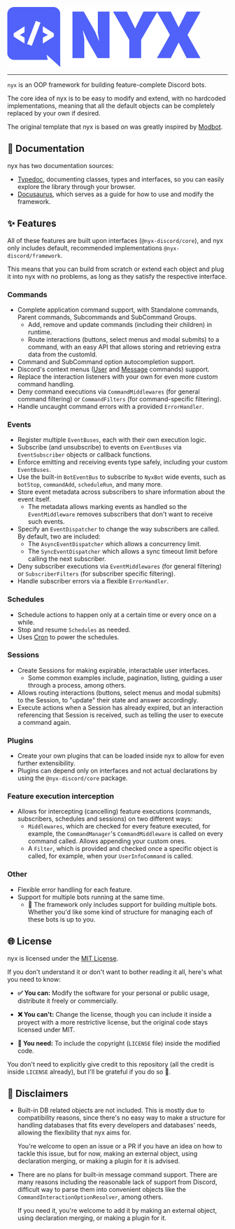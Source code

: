 ![nyx Logo](assets/nyx.png)

---

`nyx` is an OOP framework for building feature-complete Discord bots.

The core idea of nyx is to be easy to modify and extend, with no hardcoded implementations, meaning that all the default
objects can be completely replaced by your own if desired.

The original template that nyx is based on was greatly inspired by [Modbot](https://github.com/aternosorg/modbot).

## 📖 Documentation

nyx has two documentation sources:

* [Typedoc](https://nyx-discord.github.io/typedoc), documenting classes, types and interfaces, so you can easily explore
  the library through your browser.
* [Docusaurus](https://nyx-discord.github.io/docs), which serves as a guide for how to use and modify the framework.

## ✨ Features

All of these features are built upon interfaces (`@nyx-discord/core`), and nyx only includes default, recommended
implementations `@nyx-discord/framework`.

This means that you can build from scratch or extend each object and plug it into nyx with no problems, as long as they
satisfy the respective interface.

### Commands

* Complete application command support, with Standalone commands, Parent commands, Subcommands and SubCommand Groups.
  * Add, remove and update commands (including their children) in runtime.
  * Route interactions (buttons, select menus and modal submits) to a command, with an easy API that allows storing and
    retrieving extra data from the customId.
* Command and SubCommand option autocompletion support.
* Discord's context menus ([User](https://discord.com/developers/docs/interactions/application-commands#user-commands)
  and [Message](https://discord.com/developers/docs/interactions/application-commands#message-commands) commands)
  support.
* Replace the interaction listeners with your own for even more custom command handling.
* Deny command executions via `CommandMiddlewares` (for general command filtering) or `CommandFilters` (for
  command-specific filtering).
* Handle uncaught command errors with a provided `ErrorHandler`.

### Events

* Register multiple `EventBuses`, each with their own execution logic.
* Subscribe (and unsubscribe) to events on `EventBuses` via `EventSubscriber` objects or callback functions.
* Enforce emitting and receiving events type safely, including your custom `EventBuses`.
* Use the built-in `BotEventBus` to subscribe to `NyxBot` wide events, such as `botStop`, `commandAdd`, `scheduleRun`,
  and many more.
* Store event metadata across subscribers to share information about the event itself.
  * The metadata allows marking events as handled so the `EventMiddleware` removes subscribers that don't want to
    receive such events.
* Specify an `EventDispatcher` to change the way subscribers are called. By default, two are included:
  * The `AsyncEventDispatcher` which allows a concurrency limit.
  * The `SyncEventDispatcher` which allows a sync timeout limit before calling the next subscriber.
* Deny subscriber executions via `EventMiddlewares` (for general filtering) or `SubscriberFilters` (for subscriber
  specific filtering).
* Handle subscriber errors via a flexible `ErrorHandler`.

### Schedules

* Schedule actions to happen only at a certain time or every once on a while.
* Stop and resume `Schedules` as needed.
* Uses [Cron](https://crontab.guru/) to power the schedules.

### Sessions

* Create Sessions for making expirable, interactable user interfaces.
  * Some common examples include, pagination, listing, guiding a user through a process, among others.
* Allows routing interactions (buttons, select menus and modal submits) to the Session, to "update" their state and
  answer accordingly.
* Execute actions when a Session has already expired, but an interaction referencing that Session is received, such as
  telling the user to execute a command again.

### Plugins

* Create your own plugins that can be loaded inside nyx to allow for even further extensibility.
* Plugins can depend only on interfaces and not actual declarations by using the `@nyx-discord/core` package.

### Feature execution interception

* Allows for intercepting (cancelling) feature executions (commands, subscribers, schedules and sessions) on two
  different ways:
  * `Middlewares`, which are checked for every feature executed, for example, the `CommandManager`'s `CommandMiddleware`
    is called on every command called. Allows appending your custom ones.
  * A `Filter`, which is provided and checked once a specific object is called, for example, when your `UserInfoCommand`
    is called.

### Other

* Flexible error handling for each feature.
* Support for multiple bots running at the same time.
  * 🚧 The framework only includes support for building multiple bots. Whether you'd like some kind of structure for
    managing each of these bots is up to you.

## 🌐 License

nyx is licensed under the [MIT License](https://github.com/Amgelo563/nyx/blob/main/LICENSE).

If you don't understand it or don't want to bother reading it all, here's what you need to know:

* **✅ You can:** Modify the software for your personal or public usage, distribute it freely or commercially.

* **❌ You can't:** Change the license, though you can include it inside a proyect with a more restrictive license, but
  the original code stays licensed under MIT.

* **📝 You need:** To include the copyright (`LICENSE` file) inside the modified code.

You don't need to explicitly give credit to this repository (all the credit is inside `LICENSE` already), but I'll be
grateful if you do so 💙.

## 🚧 Disclaimers

* Built-in DB related objects are not included. This is mostly due to compatibility reasons, since there's no easy way
  to make a structure for handling databases that fits every developers and databases' needs, allowing the flexibility
  that nyx aims for.

  You're welcome to open an issue or a PR if you have an idea on how to tackle this issue, but for now, making an
  external object, using declaration merging, or making a plugin for it is advised.
* There are no plans for built-in message command support. There are many reasons including the reasonable lack of
  support from Discord, difficult way to parse them into convenient objects like the `CommandInteractionOptionResolver`,
  among others.

  If you need it, you're welcome to add it by making an external object, using declaration merging, or making a plugin
  for it.
